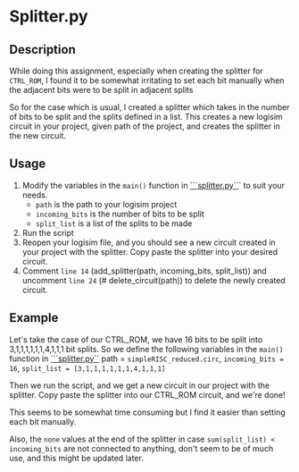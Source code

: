 # Splitter.py

## Description
While doing this assignment, especially when creating the splitter for ```CTRL_ROM```, I found it to be somewhat irritating to set each bit manually when the adjacent bits were to be split in adjacent splits

So for the case which is usual, I created a splitter which takes in the number of bits to be split and the splits defined in a list. This creates a new logisim circuit in your project, given path of the project, and creates the splitter in the new circuit.

## Usage
1. Modify the variables in the ```main()``` function in [```splitter.py``](logistuff/splitter.py)` to suit your needs.
    - ```path``` is the path to your logisim project
    - ```incoming_bits``` is the number of bits to be split
    - ```split_list``` is a list of the splits to be made
2. Run the script
3. Reopen your logisim file, and you should see a new circuit created in your project with the splitter. Copy paste the splitter into your desired circuit.
3. Comment `line 14` (add_splitter(path, incoming_bits, split_list)) and uncomment `line 24` (# delete_circuit(path)) to delete the newly created circuit.

## Example
Let's take the case of our CTRL_ROM, we have 16 bits to be split into 3,1,1,1,1,1,1,4,1,1,1 bit splits. So we define the following variables in the ```main()``` function in [```splitter.py``](logistuff/splitter.py)
path = `simpleRISC_reduced.circ`, `incoming_bits = 16`, `split_list = [3,1,1,1,1,1,1,4,1,1,1]`

Then we run the script, and we get a new circuit in our project with the splitter. Copy paste the splitter into our CTRL_ROM circuit, and we're done!

This seems to be somewhat time consuming but I find it easier than setting each bit manually.

Also, the `none` values at the end of the splitter in case `sum(split_list) < incoming_bits` are not connected to anything, don't seem to be of much use, and this might be updated later.
